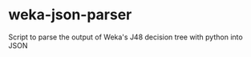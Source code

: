 weka-json-parser
================

Script to parse the output of Weka's J48 decision tree with python into JSON
